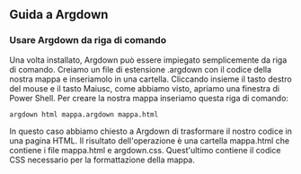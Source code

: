 ## Guida a Argdown

### Usare Argdown da riga di comando

Una volta installato, Argdown può essere impiegato semplicemente da riga di comando.
Creiamo un file di estensione .argdown con il codice della nostra mappa e inseriamolo in una cartella. Cliccando insieme il tasto destro del mouse e il tasto Maiusc, come abbiamo visto, apriamo una finestra di Power Shell. Per creare la nostra mappa inseriamo questa riga di comando:

```
argdown html mappa.argdown mappa.html
```

In questo caso abbiamo chiesto a Argdown di trasformare il nostro codice in una pagina HTML. Il risultato dell'operazione è una cartella mappa.html che contiene i file mappa.html e argdown.css. Quest'ultimo contiene il codice CSS necessario per la formattazione della mappa.

 


